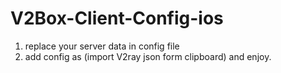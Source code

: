 # V2Box-Client-Config-ios
1. replace your server data in config file
2. add config as (import V2ray json form clipboard) and enjoy.

